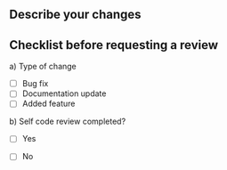 ## Describe your changes

## Checklist before requesting a review
a) Type of change
  - [ ] Bug fix
  - [ ] Documentation update
  - [ ] Added feature
        
b) Self code review completed?
  - [ ] Yes
  - [ ] No

